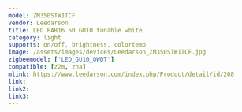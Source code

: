 ```yaml
---
model: ZM350STW1TCF
vendor: Leedarson
title: LED PAR16 50 GU10 tunable white
category: light
supports: on/off, brightness, colortemp
image: /assets/images/devices/Leedarson_ZM350STW1TCF.jpg
zigbeemodel: ['LED_GU10_OWDT']
compatible: [z2m, zha]
mlink: https://www.leedarson.com/index.php/Product/detail/id/208
link: 
link2: 
link3: 
---
```

